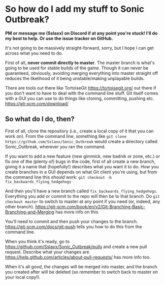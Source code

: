 # So how do I add my stuff to Sonic Outbreak?

**PM or message me (Sslaxx) on Discord if at any point you're stuck! I'll do my best to help. Or use the issue tracker on GitHub.**

It's not going to be massively straight-forward, sorry, but I hope I can get across what you need to do.

First of all, **never commit directly to master**. The master branch is what's going to be used for stable builds of the game. Though it can never be guaranteed, obviously, avoiding merging everything into master straight off reduces the likelihood of it being unstable/making unplayable builds.

There are tools out there like TortoiseGit https://tortoisegit.org/ out there if you don't want to have to deal with the command line stuff. Git itself comes with a GUI you can use to do things like cloning, committing, pushing etc. https://git-scm.com/download/

## So what do I do, then?

First of all, clone the repository (i.e., create a local copy of it that you can work on). From the command line, something like `git clone https://github.com/Sslaxx/Sonic_Outbreak` would create a directory called Sonic_Outbreak, wherever you ran the command.

If you want to add a new feature (new gimmick, new badnik or zone, etc.) or fix one of the (plenty of) bugs in the code, first of all create a new branch, giving it a name that (hopefully!) describes what you want it to do. How you create branches in a GUI depends on what Git client you're using, but from the command line this *should* work: `git checkout -b fix_backwards_flying_hedgehogs`

And then you'll have a new branch called `fix_backwards_flying_hedgehogs`. Everything you add or commit to the repo will then be to that branch. Do `git checkout master` to switch to master at any point if you need (or, indeed, any other branch). https://git-scm.com/book/en/v2/Git-Branching-Basic-Branching-and-Merging has more info on this.

You'll need to commit and then push your changes to the branch. https://git-scm.com/docs/git-push tells you how to do this from the command line.

When you think it's ready, go to https://github.com/Sslaxx/Sonic_Outbreak/pulls and create a new pull request. Describe what your changes are. https://help.github.com/articles/about-pull-requests/ has more info too.

When it's all good, the changes will be merged into master, and the branch you created after will be deleted (so remember to switch back to master on your local copy!).
